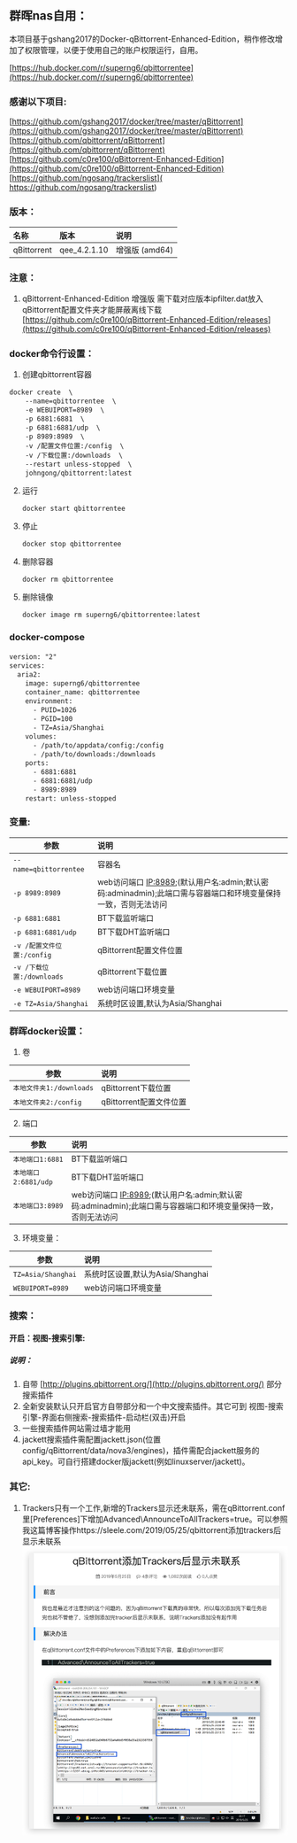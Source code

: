 ## 群晖nas自用：

本项目基于gshang2017的Docker-qBittorrent-Enhanced-Edition，稍作修改增加了权限管理，以便于使用自己的账户权限运行，自用。

[https://hub.docker.com/r/superng6/qbittorrentee](https://hub.docker.com/r/superng6/qbittorrentee)

### 感谢以下项目:

[https://github.com/gshang2017/docker/tree/master/qBittorrent](https://github.com/gshang2017/docker/tree/master/qBittorrent)   
[https://github.com/qbittorrent/qBittorrent](https://github.com/qbittorrent/qBittorrent)   
[https://github.com/c0re100/qBittorrent-Enhanced-Edition](https://github.com/c0re100/qBittorrent-Enhanced-Edition)    
[https://github.com/ngosang/trackerslist]( https://github.com/ngosang/trackerslist)

### 版本：
  
|名称|版本|说明|
|:-|:-|:-|
|qBittorrent|qee_4.2.1.10|增强版 (amd64)|


### 注意：

1. qBittorrent-Enhanced-Edition 增强版 需下载对应版本ipfilter.dat放入qBittorrent配置文件夹才能屏蔽离线下载 [https://github.com/c0re100/qBittorrent-Enhanced-Edition/releases](https://github.com/c0re100/qBittorrent-Enhanced-Edition/releases)

### docker命令行设置：


1. 创建qbittorrent容器

````
docker create  \
    --name=qbittorrentee  \
    -e WEBUIPORT=8989  \
    -p 6881:6881  \
    -p 6881:6881/udp  \
    -p 8989:8989  \
    -v /配置文件位置:/config  \
    -v /下载位置:/downloads  \
    --restart unless-stopped  \
    johngong/qbittorrent:latest
````

2. 运行

       docker start qbittorrentee

3. 停止

       docker stop qbittorrentee

4. 删除容器

       docker rm qbittorrentee

5. 删除镜像

       docker image rm superng6/qbittorrentee:latest

### docker-compose
````
version: "2"
services:
  aria2:
    image: superng6/qbittorrentee
    container_name: qbittorrentee
    environment:
      - PUID=1026
      - PGID=100
      - TZ=Asia/Shanghai
    volumes:
      - /path/to/appdata/config:/config
      - /path/to/downloads:/downloads
    ports:
      - 6881:6881
      - 6881:6881/udp
      - 8989:8989
    restart: unless-stopped
````



### 变量:

|参数|说明|
|-|:-|
| `--name=qbittorrentee` |容器名|
| `-p 8989:8989` |web访问端口 [IP:8989](IP:8989);(默认用户名:admin;默认密码:adminadmin);此端口需与容器端口和环境变量保持一致，否则无法访问|
| `-p 6881:6881` |BT下载监听端口|
| `-p 6881:6881/udp` |BT下载DHT监听端口
| `-v /配置文件位置:/config` |qBittorrent配置文件位置|
| `-v /下载位置:/downloads` |qBittorrent下载位置|
| `-e WEBUIPORT=8989` |web访问端口环境变量|
| `-e TZ=Asia/Shanghai` |系统时区设置,默认为Asia/Shanghai|

### 群晖docker设置：

1. 卷

|参数|说明|
|-|:-|
| `本地文件夹1:/downloads` |qBittorrent下载位置|
| `本地文件夹2:/config` |qBittorrent配置文件位置|

2. 端口

|参数|说明|
|-|:-|
| `本地端口1:6881` |BT下载监听端口|
| `本地端口2:6881/udp` |BT下载DHT监听端口|
| `本地端口3:8989` |web访问端口 [IP:8989](IP:8989);(默认用户名:admin;默认密码:adminadmin);此端口需与容器端口和环境变量保持一致，否则无法访问|

3. 环境变量：

|参数|说明|
|-|:-|
| `TZ=Asia/Shanghai` |系统时区设置,默认为Asia/Shanghai|
| `WEBUIPORT=8989` |web访问端口环境变量|

### 搜索：

#### 开启：视图-搜索引擎:
##### 说明：

1. 自带 [http://plugins.qbittorrent.org/](http://plugins.qbittorrent.org/) 部分搜索插件
2. 全新安装默认只开启官方自带部分和一个中文搜索插件。其它可到 视图-搜索引擎-界面右侧搜索-搜索插件-启动栏(双击)开启
3. 一些搜索插件网站需过墙才能用
4. jackett搜索插件需配置jackett.json(位置config/qBittorrent/data/nova3/engines)，插件需配合jackett服务的api_key。可自行搭建docker版jackett(例如linuxserver/jackett)。

### 其它:

1. Trackers只有一个工作,新增的Trackers显示还未联系，需在qBittorrent.conf里[Preferences]下增加Advanced\AnnounceToAllTrackers=true。可以参照我这篇博客操作https://sleele.com/2019/05/25/qbittorrent添加trackers后显示未联系
![](https://github.com/SuperNG6/pic/blob/master/issues/Xnip2019-12-23_20-39-50.png)
